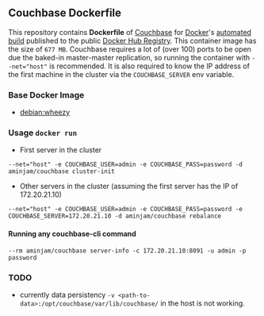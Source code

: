 ## Couchbase Dockerfile


This repository contains **Dockerfile** of [Couchbase](http://www.couchbase.com/) for [Docker](https://www.docker.com/)'s [automated build](https://github.com/aminjam/docker-containers/tree/couchbase) published to the public [Docker Hub Registry](https://registry.hub.docker.com/u/aminjam/couchbase/). This container image has the size of `677 MB`.
Couchbase requires a lot of (over 100) ports to be open due the baked-in master-master replication, so running the container with `--net="host"` is recommended. It is also required to know the IP address of the first machine in the cluster via the `COUCHBASE_SERVER` env variable.
### Base Docker Image

* [debian:wheezy](https://registry.hub.docker.com/_/debian/)

### Usage `docker run`
  - First server in the cluster
```
--net="host" -e COUCHBASE_USER=admin -e COUCHBASE_PASS=password -d aminjam/couchbase cluster-init
```
  - Other servers in the cluster (assuming the first server has the IP of 172.20.21.10)
```
--net="host" -e COUCHBASE_USER=admin -e COUCHBASE_PASS=password -e COUCHBASE_SERVER=172.20.21.10 -d aminjam/couchbase rebalance
```
#### Running any couchbase-cli command
    --rm aminjam/couchbase server-info -c 172.20.21.10:8091 -u admin -p password

### TODO
- currently data persistency `-v <path-to-data>:/opt/couchbase/var/lib/couchbase/` in the host is not working.
